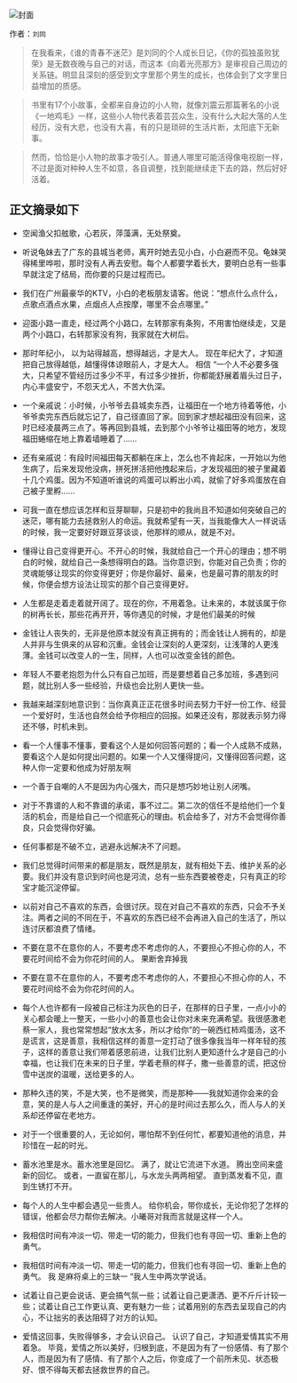 ![封面](https://pic.dandy.fun/15294158364627.jpg)

作者：`刘同`

>在我看来，《谁的青春不迷茫》是刘同的个人成长日记，《你的孤独虽败犹荣》是无数夜晚与自己的对话，而这本《向着光亮那方》是审视自己周边的关系链。明显且深刻的感受到文字里那个男生的成长，也体会到了文字里日益增加的质感。

>书里有17个小故事，全都来自身边的小人物，就像刘震云那篇著名的小说《一地鸡毛》一样，这些小人物代表着芸芸众生，没有什么大起大落的人生经历，没有大悲，也没有大喜，有的只是琐碎的生活片断，太阳底下无新事。

>然而，恰恰是小人物的故事才吸引人。普通人哪里可能活得像电视剧一样，不过是面对种种人生不如意，各自调整，找到能继续走下去的路，然后好好活着。

## 正文摘录如下

- 空闻渔父扣舷歌，心若灰，萍藻满，无处祭奠。

- 听说龟妹去了广东的县城当老师，离开时她去见小白，小白避而不见。龟妹哭得稀里哗啦，那时没有人再去安慰。每个人都要学着长大，要明白总有一些事早就注定了结局，而你要的只是过程而已。

- 我们在广州最豪华的KTV，小白的老板朋友请客。他说：“想点什么点什么，点歌点酒点水果，点烟点人点按摩，哪里不会点哪里。”

- 迎面小路一直走，经过两个小路口，左转那家有条狗，不用害怕继续走，又是两个小路口，右转那家没有狗，我家就在大树后。

- 那时年纪小， 以为站得越高，想得越远，才是大人。 现在年纪大了，才知道把自己放得越低，越懂得体谅眼前人，才是大人。 相信 “一个人不必要多强大，只希望不管经历过多少不平，有过多少挫折，你都能舒展着眉头过日子，内心丰盛安宁，不怨天尤人，不苦大仇深。

- 一个亲戚说：小时候，小爷爷去县城卖东西，让福田在一个地方待着等他，小爷爷卖完东西后就忘记了，自己径直回了家。回到家才想起福田没有回来，这时已经凌晨两三点了。等再回到县城，去到那个小爷爷让福田等的地方，发现福田蜷缩在地上靠着墙睡着了……

- 还有亲戚说：有段时间福田每天都躺在床上，怎么也不肯起床，一开始以为他生病了，后来发现他没病，拼死拼活把他拽起来后，才发现福田的被子里藏着十几个鸡蛋。因为不知道听谁说的鸡蛋可以孵出小鸡，就偷了好多鸡蛋放在自己被子里孵……

- 可我一直在想应该怎样和豆芽聊聊，只是初中的我尚且不知道如何突破自己的迷茫，哪有能力去拯救别人的命运。我就希望有一天，当我能像大人一样说话的时候，我一定要好好跟豆芽谈谈，他那样的顺从，就是不对。

- 懂得让自己变得更开心。不开心的时候，我就给自己一个开心的理由；想不明白的时候，就给自己一条想得明白的路。当你意识到，你能对自己负责；你的灵魂能够让现实的你变得更好；你是你最好、最亲，也是最可靠的朋友的时候，你便会想方设法让现实的那个自己变得更好。

- 人生都是走着走着就开阔了。现在的你，不用着急。让未来的，本就该属于你的树再长长，那些花再开开，等你遇见的时候，才是他们最美的时候

- 金钱让人丧失的，无非是他原本就没有真正拥有的；而金钱让人拥有的，却是人并非与生俱来的从容和沉重。金钱会让深刻的人更深刻，让浅薄的人更浅薄。金钱可以改变人的一生，同样，人也可以改变金钱的颜色。

- 年轻人不要老抱怨为什么只有自己加班，而是要想着自己多加班，多遇到问题，就比别人多一些经验，升级也会比别人更快一些。

- 我越来越深刻地意识到：当你真真正正花很多时间去努力干好一份工作、经营一个爱好时，生活也自然会给予你相应的回报。如果还没有，那就表示努力得还不够，时机未到。

- 看一个人懂事不懂事，要看这个人是如何回答问题的；看一个人成熟不成熟，要看这个人是如何提出问题的。如果一个人又懂得提问，又懂得回答问题，这种人你一定要和他成为好朋友啊

- 一个善于自嘲的人不是因为内心强大，而只是想巧妙地让别人闭嘴。

- 对于不靠谱的人和不靠谱的承诺，事不过二。第二次的信任不是给他们一个复活的机会，而是给自己一个彻底死心的理由。机会给多了，对方不会觉得你善良，只会觉得你好骗。

- 任何事都是不破不立，逃避永远解决不了问题。

- 我们总觉得时间带来的都是朋友，既然是朋友，就有相处下去、维护关系的必要。我们并没有意识到时间也是河流，总有一些东西要被卷走，只有真正的珍宝才能沉淀停留。

- 以前对自己不喜欢的东西，会很讨厌。现在对自己不喜欢的东西，只会不予关注。两者之间的不同在于，不喜欢的东西已经不会再进入自己的生活了，所以连讨厌都浪费了﻿情绪。

- 不要在意不在意你的人，不要考虑不考虑你的人，不要担心不担心你的人，不要花时间给不会为你花时间的人。 果断舍弃掉我

- 不要在意不在意你的人，不要考虑不考虑你的人，不要担心不担心你的人，不要花时间给不会为你花时间的人。

- 每个人也许都有一段被自己标注为灰色的日子，在那样的日子里，一点小小的关心都会暖上一整天，一些小小的善意也会让你对未来充满希望。我很感激老蔡一家人，我也常常想起“放水太多，所以才给你”的一碗西红柿鸡蛋汤，这不是谎言，这是善意，我相信这样的善意一定打动了很多像我当年一样年轻的孩子，这样的善意让我们带着感恩前进，让我们比别人更知道什么才是自己的小幸福，也让我们在未来的日子里，学着老蔡的样子，撒一些善意的谎，把这份雪中送炭的温暖，送给更多的人。

- 那种久违的笑，不是大笑，也不是微笑，而是那种——我就知道你会来的会意，笑的是人与人之间重逢的美好，开心的是时间过去那么久，而人与人的关系却还停留在老地方。

- 对于一个很重要的人，无论如何，哪怕帮不到任何忙，都要知道他的消息，并珍惜在一起的时光。

- 蓄水池里是水。蓄水池里是回忆。 满了，就让它流进下水道。 腾出空间来盛新的回忆。 或者，一直留在那儿，与水龙头两两相望。 直到蒸发看不见，直到生锈打不开。

- 每个人的人生中都会遇见一些贵人。 给你机会，带你成长，无论你犯了怎样的错误，他都会尽力帮你去解决。小曦哥对我而言就是这样一个人。

- 我相信时间有冲淡一切、带走一切的能力，但我们也有寻回一切、重新上色的勇气。

- 我相信时间有冲淡一切、带走一切的能力，但我们也有寻回一切、重新上色的勇气。 我 是麻将桌上的三缺一 “我人生中两次学说话。

- 试着让自己更会说话、更会搞气氛一些；试着让自己更潇洒、更不斤斤计较一些；试着让自己工作更认真、更有魅力一些；试着用别的东西去呈现自己的内心，不让拙劣的表达阻碍了对方的认知。

- 爱情这回事，失败得够多，才会认识自己。 认识了自己，才知道爱情其实不用着急。 毕竟，爱情之所以美好，归根到底，不是因为有了一份感情、有了那个人，而是因为有了感情、有了那个人之后，你变成了一个前所未见、状态极好、恨不得每天都去拯救世界的自己。

